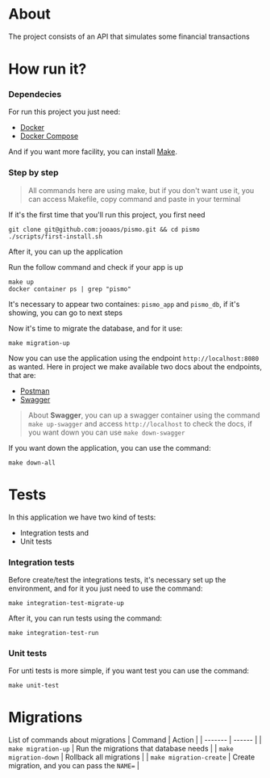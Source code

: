 # About

The project consists of an API that simulates some financial transactions

# How run it?

### Dependecies

For run this project you just need:
- [Docker](https://docs.docker.com/get-docker/)
- [Docker Compose](https://docs.docker.com/compose/compose-file/)

And if you want more facility, you can install [Make](https://www.geeksforgeeks.org/how-to-install-make-on-ubuntu/).

### Step by step

> All commands here are using make, but if you don't want use it, you can access Makefile, copy command and paste in your terminal

If it's the first time that you'll run this project, you first need
```
git clone git@github.com:jooaos/pismo.git && cd pismo
./scripts/first-install.sh
```

After it, you can up the application 

Run the follow command and check if your app is up
```
make up
docker container ps | grep "pismo"
```

It's necessary to appear two containes: `pismo_app` and `pismo_db`, if it's showing, you can go to next steps

Now it's time to migrate the database, and for it use:
```
make migration-up
```
Now you can use the application using the endpoint `http://localhost:8080` as wanted. Here in project we make available two docs about the endpoints, that are:
- [Postman](https://github.com/jooaos/pismo/tree/main/docs/postman)
- [Swagger](https://github.com/jooaos/pismo/tree/main/docs/swagger)

> About **Swagger**, you can up a swagger container using the command `make up-swagger` and access `http://localhost` to check the docs, if you want down you can use `make down-swagger`

If you want down the application, you can use the command:
```
make down-all
```

# Tests
In this application we have two kind of tests:
- Integration tests and
- Unit tests

### Integration tests
Before create/test the integrations tests, it's necessary set up the environment, and for it you just need to use the command:
```
make integration-test-migrate-up
```
After it, you can run tests using the command:
```
make integration-test-run
```

### Unit tests
For unti tests is more simple, if you want test you can use the command:
```
make unit-test
```

# Migrations
List of commands about migrations
| Command                   | Action                                            |
| -------                   | ------                                            |
| `make migration-up`       | Run the migrations that database needs            |
| `make migration-down`     | Rollback all migrations                           |
| `make migration-create`   | Create migration, and you can pass the `NAME=`    |


